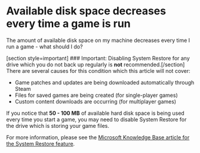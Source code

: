 # Available disk space decreases every time a game is run

The amount of available disk space on my machine decreases every time I run a game - what should I do?  
  
[section style=important] ### Important:
Disabling System Restore for any drive which you do not back up regularly is **not** recommended.[/section]  
There are several causes for this condition which this article will not cover:  

* Game patches and updates are being downloaded automatically through Steam
* Files for saved games are being created (for single-player games)
* Custom content downloads are occurring (for multiplayer games)

  
If you notice that **50 - 100 MB** of available hard disk space is being used every time you start a game, you may need to disable System Restore for the drive which is storing your game files.  
  
For more information, please see the [Microsoft Knowledge Base article for the System Restore feature](https://support.microsoft.com/en-us/windows/use-system-restore-a5ae3ed9-07c4-fd56-45ee-096777ecd14e).  
  
